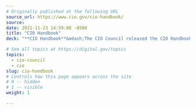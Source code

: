 ```yaml
---
# Originally published at the following URL
source_url: https://www.cio.gov/cio-handbook/
source: 
date: 2021-11-23 14:59:00 -0500
title: "CIO Handbook"
deck: "**CIO Handbook**&mdash;The CIO Council released the CIO Handbook to aide CIOs, Deputy CIOs, agency heads and other senior leaders during transition."

# See all topics at https://digital.gov/topics
topics:
  - cio-council
  - cio
slug: cio-handbook
# Controls how this page appears across the site
# 0 -- hidden
# 1 -- visible
weight: 1

---
```

